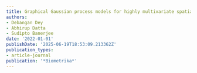 ```yaml
---
title: Graphical Gaussian process models for highly multivariate spatial data
authors:
- Debangan Dey
- Abhirup Datta
- Sudipto Banerjee
date: '2022-01-01'
publishDate: '2025-06-19T18:53:09.213362Z'
publication_types:
- article-journal
publication: '*Biometrika*'
---
```

